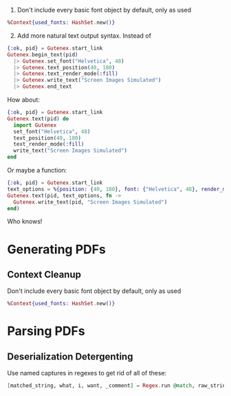 1. Don't include every basic font object by default, only as used
```elixir
%Context{used_fonts: HashSet.new()}
```
2. Add more natural text output syntax. Instead of
```elixir
{:ok, pid} = Gutenex.start_link
Gutenex.begin_text(pid)
  |> Gutenex.set_font("Helvetica", 48)
  |> Gutenex.text_position(40, 180)
  |> Gutenex.text_render_mode(:fill)
  |> Gutenex.write_text("Screen Images Simulated")
  |> Gutenex.end_text
```
How about:
```elixir
{:ok, pid} = Gutenex.start_link
Gutenex.text(pid) do
  import Gutenex
  set_font("Helvetica", 48)
  text_position(40, 180)
  text_render_mode(:fill)
  write_text("Screen Images Simulated")
end
```
Or maybe a function:
```elixir
{:ok, pid} = Gutenex.start_link
text_options = %{position: {40, 180}, font: {"Helvetica", 48}, render_mode: :fill}
Gutenex.text(pid, text_options, fn ->
  Gutenex.write_text(pid, "Screen Images Simulated")
end)
```
Who knows!

# Generating PDFs

## Context Cleanup
Don't include every basic font object by default, only as used
```elixir
%Context{used_fonts: HashSet.new()}
```

# Parsing PDFs

## Deserialization Detergenting

Use named captures in regexes to get rid of all of these:
```elixir
[matched_string, what, i, want, _comment] = Regex.run @match, raw_string
```
